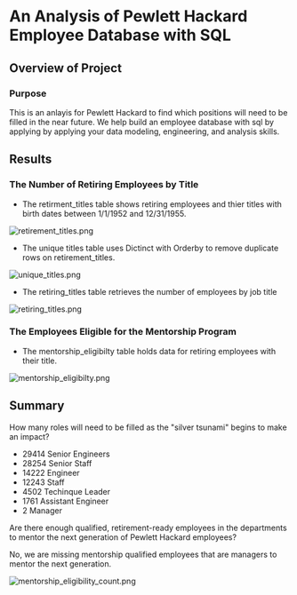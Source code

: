 # An Analysis of Pewlett Hackard Employee Database with SQL

## Overview of Project

### Purpose

This is an anlayis for Pewlett Hackard to find which positions will need to be filled in the near future. We help build an employee database with sql by applying by applying your data modeling, engineering, and analysis skills.  

## Results

### The Number of Retiring Employees by Title

- The retirment_titles table shows retiring employees and thier titles with birth dates between 1/1/1952 and 12/31/1955.

![retirement_titles.png](https://github.com/alexhuynh0530/Pewlett_Hackard_Analysis/retirement_titles.png)

- The unique titles table uses Dictinct with Orderby to remove duplicate rows on retirement_titles.

![unique_titles.png](https://github.com/alexhuynh0530/Pewlett_Hackard_Analysis/unique_titles.png)

- The retiring_titles table retrieves the number of employees by job title

![retiring_titles.png](https://github.com/alexhuynh0530/Pewlett_Hackard_Analysis/retiring_titles.png)

### The Employees Eligible for the Mentorship Program

- The mentorship_eligibilty table holds data for retiring employees with their title.

![mentorship_eligibilty.png](https://github.com/alexhuynh0530/Pewlett_Hackard_Analysis/mentorship_eligibilty.png)

## Summary

How many roles will need to be filled as the "silver tsunami" begins to make an impact?

- 29414 Senior Engineers
- 28254 Senior Staff
- 14222 Engineer
- 12243 Staff
- 4502 Techinque Leader
- 1761 Assistant Engineer
- 2 Manager

Are there enough qualified, retirement-ready employees in the departments to mentor the next generation of Pewlett Hackard employees?

No, we are missing mentorship qualified employees that are managers to mentor the next generation.

![mentorship_eligibility_count.png](https://github.com/alexhuynh0530/Pewlett_Hackard_Analysis/mentorship_eligibility_count.png)
